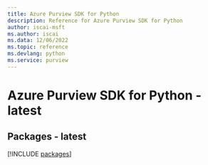 ```yaml
---
title: Azure Purview SDK for Python
description: Reference for Azure Purview SDK for Python
author: iscai-msft
ms.author: iscai
ms.data: 12/06/2022
ms.topic: reference
ms.devlang: python
ms.service: purview
---
```

# Azure Purview SDK for Python - latest
## Packages - latest
[!INCLUDE [packages](purview-index.md)]